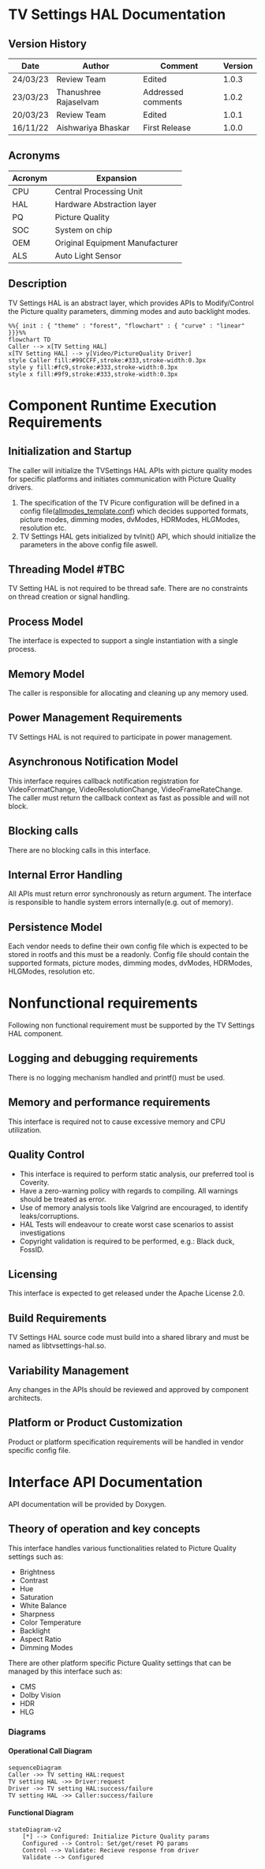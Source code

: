 
# TV Settings HAL Documentation

## Version History

| Date | Author | Comment | Version |
| --- | --------- | --- | --- |
| 24/03/23 | Review Team | Edited | 1.0.3 |
| 23/03/23 | Thanushree Rajaselvam | Addressed comments | 1.0.2 |
| 20/03/23 | Review Team | Edited | 1.0.1 |
| 16/11/22 | Aishwariya Bhaskar | First Release | 1.0.0 |

## Acronyms

| Acronym | Expansion |
| --- | --------- |
| CPU| Central Processing Unit |
| HAL| Hardware Abstraction layer |
| PQ| Picture Quality |
| SOC| System on chip |
| OEM| Original Equipment Manufacturer |
| ALS| Auto Light Sensor |

## Description

TV Settings HAL is an abstract layer, which provides APIs to Modify/Control the Picture quality parameters, dimming modes and auto backlight modes.

```mermaid
%%{ init : { "theme" : "forest", "flowchart" : { "curve" : "linear" }}}%%
flowchart TD
Caller --> x[TV Setting HAL] 
x[TV Setting HAL] --> y[Video/PictureQuality Driver]
style Caller fill:#99CCFF,stroke:#333,stroke-width:0.3px
style y fill:#fc9,stroke:#333,stroke-width:0.3px
style x fill:#9f9,stroke:#333,stroke-width:0.3px
```
	
# Component Runtime Execution Requirements

## Initialization and Startup

The caller will initialize the TVSettings HAL APIs with picture quality modes for specific platforms and initiates communication with Picture Quality drivers.

 1. The specification of the TV Picure configuration will be defined in a config file([allmodes_template.conf](../../configs/allmodes_template.conf)) which decides supported formats, picture modes, dimming modes, dvModes, HDRModes, HLGModes, resolution etc.
 2. TV Settings HAL gets initialized by tvInit() API, which should initialize the parameters in the above config file aswell.

## Threading Model #TBC

TV Setting HAL is not required to be thread safe. 
There are no constraints on thread creation or signal handling. 

## Process Model

The interface is expected to support a single instantiation with a single process.

## Memory Model

The caller is responsible for allocating and cleaning up any memory used.

## Power Management Requirements

TV Settings HAL is not required to participate in power management.

## Asynchronous Notification Model

This interface requires callback notification registration for VideoFormatChange, VideoResolutionChange, VideoFrameRateChange. The caller must return the callback context as fast as possible and will not block.

## Blocking calls

There are no blocking calls in this interface.

## Internal Error Handling

All APIs must return error synchronously as return argument. The interface is responsible to handle system errors internally(e.g. out of memory).

## Persistence Model

Each vendor needs to define their own config file which is expected to be stored in rootfs and this must be a readonly.
Config file should contain the supported formats, picture modes, dimming modes, dvModes, HDRModes, HLGModes, resolution etc.

# Nonfunctional requirements

Following non functional requirement must be supported by the TV Settings HAL component.

## Logging and debugging requirements

There is no logging mechanism handled and printf() must be used.

## Memory and performance requirements

This interface is required not to cause excessive memory and CPU utilization.

## Quality Control

- This interface is required to perform static analysis, our preferred tool is Coverity.
- Have a zero-warning policy with regards to compiling. All warnings should be treated as error.
- Use of memory analysis tools like Valgrind are encouraged, to identify leaks/corruptions.
- HAL Tests will endeavour to create worst case scenarios to assist investigations
- Copyright validation is required to be performed, e.g.: Black duck, FossID.

## Licensing

This interface is expected to get released under the Apache License 2.0. 

## Build Requirements

TV Settings HAL source code must build into a shared library and must be named as libtvsettings-hal.so.
  
## Variability Management

Any changes in the APIs should be reviewed and approved by component architects.

## Platform or Product Customization

Product or platform specification requirements will be handled in vendor specific config file.

# Interface API Documentation

API documentation will be provided by Doxygen.

## Theory of operation and key concepts

This interface handles various functionalities related to Picture Quality settings such as:

- Brightness
- Contrast
- Hue
- Saturation
- White Balance
- Sharpness
- Color Temperature
- Backlight 
- Aspect Ratio
- Dimming Modes

There are other platform specific Picture Quality settings that can be managed by this interface such as:

- CMS
- Dolby Vision
- HDR
- HLG

### Diagrams

#### Operational Call Diagram

```mermaid
sequenceDiagram
Caller ->> TV setting HAL:request
TV setting HAL ->> Driver:request
Driver ->> TV setting HAL:success/failure
TV setting HAL ->> Caller:success/failure
```

#### Functional Diagram

```mermaid
stateDiagram-v2
    [*] --> Configured: Initialize Picture Quality params
    Configured --> Control: Set/get/reset PQ params
    Control --> Validate: Recieve response from driver
    Validate --> Configured
```
